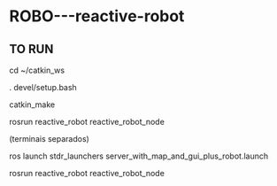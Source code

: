 # ROBO---reactive-robot

## TO RUN
cd ~/catkin_ws

. devel/setup.bash

catkin_make

rosrun reactive_robot reactive_robot_node

(terminais separados)

ros launch stdr_launchers server_with_map_and_gui_plus_robot.launch

rosrun reactive_robot reactive_robot_node

